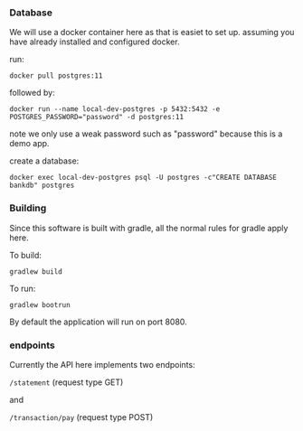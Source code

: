### Database

We will use a docker container here as that is easiet to set up. assuming you have already installed and configured docker.

run:

`docker pull postgres:11`

followed by:

`docker run --name local-dev-postgres -p 5432:5432 -e POSTGRES_PASSWORD="password" -d postgres:11`

note we only use a weak password such as "password" because this is a demo app.

create a database:

`docker exec local-dev-postgres psql -U postgres -c"CREATE DATABASE bankdb" postgres`

### Building

Since this software is built with gradle, all the normal rules for gradle apply here.

To build:

`gradlew build`

To run:

`gradlew bootrun`

By default the application will run on port 8080.

### endpoints

Currently the API here implements two endpoints:

`/statement` (request type GET)

and

`/transaction/pay` (request type POST)
